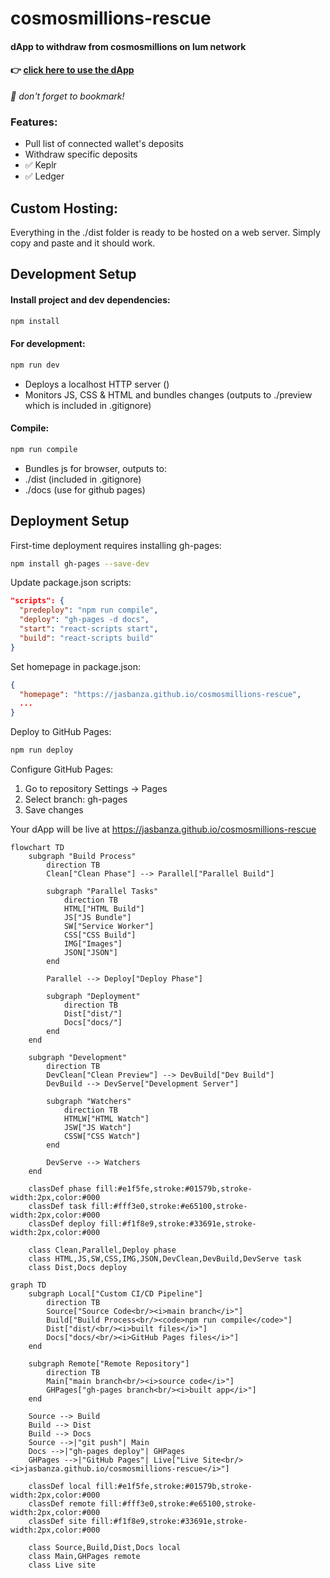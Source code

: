 # cosmosmillions-rescue
#### dApp to withdraw from cosmosmillions on lum network
#### 👉 **[click here to use the dApp](https://jasbanza.github.io/cosmosmillions-rescue/)**
_📌 don't forget to bookmark!_
### Features:
- Pull list of connected wallet's deposits
- Withdraw specific deposits
- ✅ Keplr
- ✅ Ledger
## Custom Hosting:
Everything in the ./dist folder is ready to be hosted on a web server. Simply copy and paste and it should work.
## Development Setup
#### Install project and dev dependencies:
```bash
npm install
```
#### For development:
```bash
npm run dev
```
- Deploys a localhost HTTP server ()
- Monitors JS, CSS & HTML and bundles changes (outputs to ./preview which is included in .gitignore)
#### Compile:
```bash
npm run compile
```
- Bundles js for browser, outputs to:
- ./dist (included in .gitignore)
- ./docs (use for github pages)

## Deployment Setup
First-time deployment requires installing gh-pages:
```bash
npm install gh-pages --save-dev
```

Update package.json scripts:
```json
"scripts": {
  "predeploy": "npm run compile",
  "deploy": "gh-pages -d docs",
  "start": "react-scripts start",
  "build": "react-scripts build"
}
```

Set homepage in package.json:
```json
{
  "homepage": "https://jasbanza.github.io/cosmosmillions-rescue",
  ...
}
```

Deploy to GitHub Pages:
```bash
npm run deploy
```

Configure GitHub Pages:
1. Go to repository Settings → Pages
2. Select branch: gh-pages
3. Save changes

Your dApp will be live at https://jasbanza.github.io/cosmosmillions-rescue

```mermaid
flowchart TD
    subgraph "Build Process"
        direction TB
        Clean["Clean Phase"] --> Parallel["Parallel Build"]
        
        subgraph "Parallel Tasks"
            direction TB
            HTML["HTML Build"]
            JS["JS Bundle"]
            SW["Service Worker"]
            CSS["CSS Build"]
            IMG["Images"]
            JSON["JSON"]
        end
        
        Parallel --> Deploy["Deploy Phase"]
        
        subgraph "Deployment"
            direction TB
            Dist["dist/"]
            Docs["docs/"]
        end
    end
    
    subgraph "Development"
        direction TB
        DevClean["Clean Preview"] --> DevBuild["Dev Build"]
        DevBuild --> DevServe["Development Server"]
        
        subgraph "Watchers"
            direction TB
            HTMLW["HTML Watch"]
            JSW["JS Watch"]
            CSSW["CSS Watch"]
        end
        
        DevServe --> Watchers
    end
    
    classDef phase fill:#e1f5fe,stroke:#01579b,stroke-width:2px,color:#000
    classDef task fill:#fff3e0,stroke:#e65100,stroke-width:2px,color:#000
    classDef deploy fill:#f1f8e9,stroke:#33691e,stroke-width:2px,color:#000
    
    class Clean,Parallel,Deploy phase
    class HTML,JS,SW,CSS,IMG,JSON,DevClean,DevBuild,DevServe task
    class Dist,Docs deploy
```

```mermaid
graph TD
    subgraph Local["Custom CI/CD Pipeline"]
        direction TB
        Source["Source Code<br/><i>main branch</i>"]
        Build["Build Process<br/><code>npm run compile</code>"]
        Dist["dist/<br/><i>built files</i>"]
        Docs["docs/<br/><i>GitHub Pages files</i>"]
    end
    
    subgraph Remote["Remote Repository"]
        direction TB
        Main["main branch<br/><i>source code</i>"]
        GHPages["gh-pages branch<br/><i>built app</i>"]
    end
    
    Source --> Build
    Build --> Dist
    Build --> Docs
    Source -->|"git push"| Main
    Docs -->|"gh-pages deploy"| GHPages
    GHPages -->|"GitHub Pages"| Live["Live Site<br/><i>jasbanza.github.io/cosmosmillions-rescue</i>"]

    classDef local fill:#e1f5fe,stroke:#01579b,stroke-width:2px,color:#000
    classDef remote fill:#fff3e0,stroke:#e65100,stroke-width:2px,color:#000
    classDef site fill:#f1f8e9,stroke:#33691e,stroke-width:2px,color:#000
    
    class Source,Build,Dist,Docs local
    class Main,GHPages remote
    class Live site
```